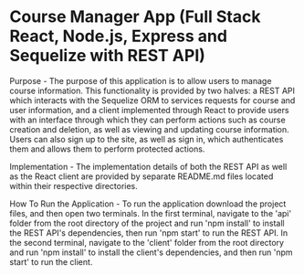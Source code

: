 # Course Manager App (Full Stack React, Node.js, Express and Sequelize with REST API)

Purpose  - The purpose of this application is to allow users to manage course information. This functionality is provided by two halves: a REST API which interacts with the Sequelize ORM to services requests for course and user information, and a client implemented through React to provide users with an interface through which they can perform actions such as course creation and deletion, as well as viewing and updating course information. Users can also sign up to the site, as well as sign in, which authenticates them and allows them to perform protected actions.

Implementation - The implementation details of both the REST API as well as the React client are provided by separate README.md files located within their respective directories.

How To Run the Application - To run the application download the project files, and then open two terminals. In the first terminal, navigate to the 'api' folder from the root directory of the project and run 'npm install' to install the REST API's dependencies, then run 'npm start' to run the REST API. In the second terminal, navigate to the 'client' folder from the root directory and run 'npm install' to install the client's dependencies, and then run 'npm start' to run the client.
